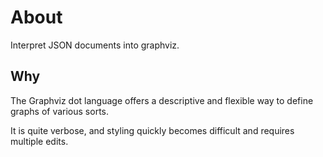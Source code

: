 # About

Interpret JSON documents into graphviz.

## Why

The Graphviz dot language offers a descriptive and flexible way
to define graphs of various sorts.

It is quite verbose, and styling quickly becomes difficult and
requires multiple edits.
